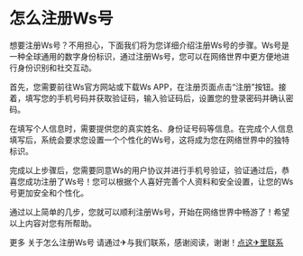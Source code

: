 # 怎么注册Ws号

想要注册Ws号？不用担心，下面我们将为您详细介绍注册Ws号的步骤。Ws号是一种全球通用的数字身份标识，通过注册Ws号，您可以在网络世界中更方便地进行身份识别和社交互动。

首先，您需要前往Ws官方网站或下载Ws APP，在注册页面点击“注册”按钮。接着，填写您的手机号码并获取验证码，输入验证码后，设置您的登录密码并确认密码。

在填写个人信息时，需要提供您的真实姓名、身份证号码等信息。在完成个人信息填写后，系统会要求您设置一个个性化的Ws号，这将成为您在网络世界中的独特标识。

完成以上步骤后，您需要同意Ws的用户协议并进行手机号验证，验证通过后，恭喜您成功注册了Ws号！您可以根据个人喜好完善个人资料和安全设置，让您的Ws号更加安全和个性化。

通过以上简单的几步，您就可以顺利注册Ws号，开始在网络世界中畅游了！希望以上内容对您有所帮助。

更多 关于怎么注册Ws号 请通过✈与我们联系，感谢阅读，谢谢！[点这✈里联系](https://abc.k02.cc)